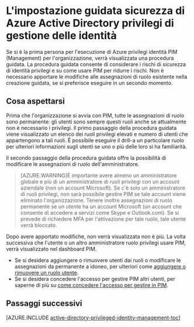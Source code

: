 <properties
   pageTitle="L'impostazione guidata sicurezza di Azure Active Directory privilegi di gestione delle identità"
   description="La prima volta di utilizzare l'estensione di Azure Active Directory privilegi gestione delle identità, verrà visualizzata con una procedura guidata sicurezza. In questo articolo vengono illustrati i passaggi per la creazione guidata."
   services="active-directory"
   documentationCenter=""
   authors="kgremban"
   manager="femila"
   editor=""/>

<tags
   ms.service="active-directory"
   ms.devlang="na"
   ms.topic="article"
   ms.tgt_pltfrm="na"
   ms.workload="identity"
   ms.date="07/01/2016"
   ms.author="kgremban"/>

# <a name="the-azure-ad-privileged-identity-management-security-wizard"></a>L'impostazione guidata sicurezza di Azure Active Directory privilegi di gestione delle identità

Se si è la prima persona per l'esecuzione di Azure privilegi identità PIM (Management) per l'organizzazione, verrà visualizzata una procedura guidata. La procedura guidata consente di considerare i rischi di sicurezza di identità privilegi e su come usare PIM per ridurre i rischi. Non è necessario apportare le modifiche alle assegnazioni di ruolo esistente nella creazione guidata, se si preferisce eseguire in un secondo momento.

## <a name="what-to-expect"></a>Cosa aspettarsi

Prima che l'organizzazione si avvia con PIM, tutte le assegnazioni di ruolo sono permanente: gli utenti sono sempre questi ruoli anche se attualmente non è necessario i privilegi.  Il primo passaggio della procedura guidata viene visualizzato un elenco dei ruoli privilegi elevati e numero di utenti che appartengono a tali ruoli. È possibile eseguire il drill-a un particolare ruolo per ulteriori informazioni sugli utenti se uno o più delle loro si ha familiarità.

Il secondo passaggio della procedura guidata offre la possibilità di modificare le assegnazioni di ruolo dell'amministratore.  

> [AZURE.WARNING]È importante avere almeno un amministratore globale e più di un amministratore di ruoli privilegi con un account aziendale (non un account Microsoft). Se c'è solo un amministratore di ruoli privilegi, non sarà possibile gestire PIM se tale account viene eliminato l'organizzazione.
> Tenere inoltre assegnazioni di ruolo permanente se un utente ha un account Microsoft (un account che consente di accedere a servizi come Skype e Outlook.com). Se si prevede di richiedere MFA per l'attivazione per tale ruolo, tale utente verrà bloccato.


Dopo avere apportato modifiche, non verrà visualizzata non è più. La volta successiva che l'utente o un altro amministratore ruolo privilegi usare PIM, verrà visualizzato nel dashboard PIM.  

- Se si desidera aggiungere o rimuovere utenti dai ruoli o modificare le assegnazioni da permanente a idoneo, per ulteriori come [aggiungere o rimuovere un ruolo utente](active-directory-privileged-identity-management-how-to-add-role-to-user.md).
- Se si desidera concedere l'accesso per gestire PIM altri utenti, per saperne di più su [come concedere l'accesso per gestire in PIM](active-directory-privileged-identity-management-how-to-give-access-to-pim.md).



## <a name="next-steps"></a>Passaggi successivi
[AZURE.INCLUDE [active-directory-privileged-identity-management-toc](../../includes/active-directory-privileged-identity-management-toc.md)]
